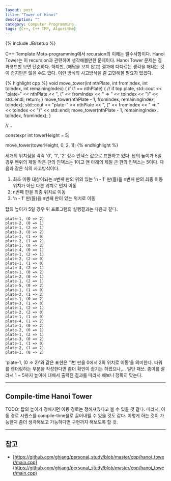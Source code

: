 ```yaml
---
layout: post
title: "Tower of Hanoi"
description: ""
category: Computer Programming
tags: [C++, C++ TMP, Algorithm]
---
```

{% include JB/setup %}

C++ Template Meta-programming에서 recursion의 이해는 필수사항이다. Hanoi Tower는 이 recursion과 관련하여 생각해볼만한 문제이다. Hanoi Tower 문제는 결과코드만 보면 단순하다. 하지만, (해답을 보지 않고) 결과에 다다르는 생각을 해내는 것이 쉽지만은 않을 수도 있다. 이런 방식의 사고방식을 좀 고민해볼 필요가 있겠다.

{% highlight cpp %}
void move_tower(int nthPlate, int fromIndex, int toIndex, int remainingIndex)
{
    if (1 == nthPlate) { // if top plate,
        std::cout << "plate-" << nthPlate << ", (" << fromIndex << " => " << toIndex << ")" << std::endl;
        return;
    }
    move_tower(nthPlate - 1, fromIndex, remainingIndex, toIndex);
    std::cout << "plate-" << nthPlate << ", (" << fromIndex << " => " << toIndex << ")" << std::endl;
    move_tower(nthPlate - 1, remainingIndex, toIndex, fromIndex);
}

//...

constexpr int towerHeight = 5;

move_tower(towerHeight, 0, 2, 1);
{% endhighlight %}

세개의 위치점을 각각 '0', '1', '2' 정수 인덱스 값으로 표현하고 있다. 탑의 높이가 5일 경우 맨위의 제일 작은 판의 인덱스는 1이고 맨 아래의 제일 큰 판의 인덱스는 5이다. 다음과 같은 식의 사고방식이다.

1. 최초 이동 대상이되는 n번째 판의 위의 있는 'n - 1' 판(들)을 n번째 판의 최종 이동 위치가 아닌 다른 위치로 먼저 이동
1. n번째 판을 최종 위치로 이동  
1. 'n - 1' 판(들)을 n번째 판이 있는 위치로 이동

탑의 높이가 5일 경우 위 프로그램의 실행결과는 다음과 같다.
```
plate-1, (0 => 2)
plate-2, (0 => 1)
plate-1, (2 => 1)
plate-3, (0 => 2)
plate-1, (1 => 0)
plate-2, (1 => 2)
plate-1, (0 => 2)
plate-4, (0 => 1)
plate-1, (2 => 1)
plate-2, (2 => 0)
plate-1, (1 => 0)
plate-3, (2 => 1)
plate-1, (0 => 2)
plate-2, (0 => 1)
plate-1, (2 => 1)
plate-5, (0 => 2)
plate-1, (1 => 0)
plate-2, (1 => 2)
plate-1, (0 => 2)
plate-3, (1 => 0)
plate-1, (2 => 1)
plate-2, (2 => 0)
plate-1, (1 => 0)
plate-4, (1 => 2)
plate-1, (0 => 2)
plate-2, (0 => 1)
plate-1, (2 => 1)
plate-3, (0 => 2)
plate-1, (1 => 0)
plate-2, (1 => 2)
plate-1, (0 => 2)
```
'plate-1, (0 => 2)'와 같은 표현은 '1번 판을 0에서 2의 위치로 이동'을 의미한다. 타워를 렌더링하는 부분을 작성한다면 좀더 확인이 쉽기는 하겠으나,... 일단 패쓰. 종이를 잘라서 1 ~ 5까지 높이에 대해서 출력된 결과를 따라서 해보니 정확히 맞는다.

---

## Compile-time Hanoi Tower

TODO: 탑의 높이가 정해지면 이동 경로는 정해져있다고 볼 수 있을 것 같다. 따라서, 이동 경로 시퀀스를 compile-time을로 끌어내릴 수 있을 것도 같다. 이렇게 하는 것이 가능한지 좀더 생각해보고 가능하다면 구현까지 해보도록 할 것.

---

## 참고
+ [https://github.com/ghjang/personal_study/blob/master/cpp/hanoi_tower/main.cpp](https://github.com/ghjang/personal_study/blob/master/cpp/hanoi_tower/main.cpp)

